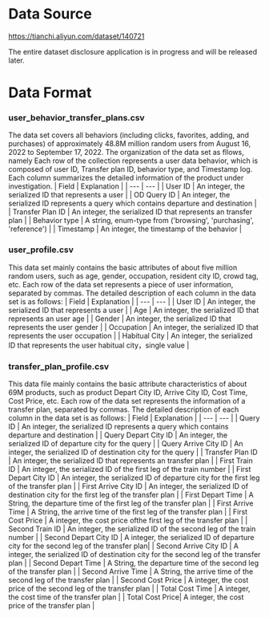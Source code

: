 # Data Source

https://tianchi.aliyun.com/dataset/140721

The entire dataset disclosure application is in progress and will be released later.

# Data Format

### user_behavior_transfer_plans.csv
The data set covers all behaviors (including clicks, favorites, adding, and purchases) of approximately 48.8M million random users from August 16, 2022 to September 17, 2022. The organization of the data set as fllows, namely Each row of the collection represents a user data behavior, which is composed of user ID, Transfer plan ID, behavior type, and Timestamp log. Each column summarizes the detailed information of the product under investigation.
| Field | Explanation |
| --- | --- |
| User ID | An integer, the serialized ID that represents a user |
| OD Query ID | An integer, the serialized ID represents a query which contains departure and destination |
| Transfer Plan ID | An integer, the serialized ID that represents an transfer plan |
| Behavior type | A string, enum-type from ('browsing', 'purchasing', 'reference') |
| Timestamp | An integer, the timestamp of the behavior |


### user_profile.csv
This data set mainly contains the basic attributes of about five million random users, such as age, gender, occupation, resident city ID, crowd tag, etc. Each row of the data set represents a piece of user information, separated by commas. The detailed description of each column in the data set is as follows:
| Field | Explanation |
| --- | --- |
| User ID | An integer, the serialized ID that represents a user |
| Age | An integer, the serialized ID that represents an user age |
| Gender | An integer, the serialized ID that represents the user gender |
| Occupation | An integer, the serialized ID that represents the user occupation |
| Habitual City | An integer, the serialized ID that represents the user habitual city，single value |

### transfer_plan_profile.csv
This data file mainly contains the basic attribute characteristics of about 69M products, such as product Depart City ID, Arrive City ID, Cost Time, Cost Price, etc. Each row of the data set represents the information of a transfer plan, separated by commas. The detailed description of each column in the data set is as follows:
| Field | Explanation |
| --- | --- |
| Query ID | An integer, the serialized ID represents a query which contains departure and destination |
| Query Depart City ID | An integer, the serialized ID of departure city for the query |
| Query Arrive City ID | An integer, the serialized ID of destination city for the query |
| Transfer Plan ID | An integer, the serialized ID that represents an transfer plan |
| First Train ID | An integer, the serialized ID of the first leg of the train number |
| First Depart City ID | An integer, the serialized ID of departure city for the first leg of the transfer plan |
| First Arrive City ID | An integer, the serialized ID of destination city for the first leg of the transfer plan |
| First Depart Time | A String, the departure time of the first leg of the transfer plan |
| First Arrive Time | A String, the arrive time of the first leg of the transfer plan |
| First Cost Price | A integer, the cost price ofthe first leg of the transfer plan |
| Second Train ID | An integer, the serialized ID of the second leg of the train number |
| Second Depart City ID | A integer, the serialized ID of departure city for the second leg of the transfer plan|
| Second Arrive City ID | A integer, the serialized ID of destination city for the second leg of the transfer plan |
| Second Depart Time | A String, the departure time of the second leg of the transfer plan |
| Second Arrive Time | A String, the arrive time of the second leg of the transfer plan |
| Second Cost Price | A integer, the cost price of the second leg of the transfer plan |
| Total Cost Time | A integer, the cost time of the transfer plan |
| Total Cost Price| A integer, the cost price of the transfer plan |

